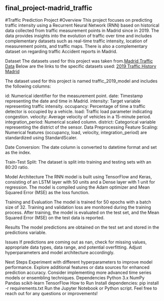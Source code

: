 ## final_project-madrid_traffic

#Traffic Prediction Project
#Overview
This project focuses on predicting traffic intensity using a Recurrent Neural Network (RNN) based on historical data collected from traffic measurement points in Madrid since in 2019. The data provides insights into the evolution of traffic over time and includes complementary datasets such as real-time traffic intensity, location of measurement points, and traffic maps. There is also a complementary dataset on regarding traffic Accident reports in Madrid.

Dataset
The datasets used for this project was taken from.[Madrid Traffic Data](https://datos.madrid.es/portal/site/egob/menuitem.9e1e2f6404558187cf35cf3584f1a5a0/?vgnextoid=374512b9ace9f310VgnVCM100000171f5a0aRCRD&vgnextchannel=374512b9ace9f310VgnVCM100000171f5a0aRCRD&vgnextfmt=default) Below are the links to the specific datasets used:
[2019 Traffic History Madrid](https://datos.madrid.es/portal/site/egob/menuitem.c05c1f754a33a9fbe4b2e4b284f1a5a0/?vgnextoid=02f2c23866b93410VgnVCM1000000b205a0aRCRD&vgnextchannel=374512b9ace9f310VgnVCM100000171f5a0aRCRD)


The dataset used for this project is named traffic_2019_model and includes the following columns:

id: Numerical identifier for the measurement point.
date: Timestamp representing the date and time in Madrid.
intensity: Target variable representing traffic intensity.
occupancy: Percentage of time a traffic detector is occupied by a vehicle.
load: Traffic load parameter indicating congestion.
velocity: Average velocity of vehicles in a 15-minute period.
integration_period: Numerical scaled column.
district: Categorical variable representing the district of the sensor.
Data Preprocessing
Feature Scaling:
Numerical features (occupancy, load, velocity, integration_period) are standardized using StandardScaler.

Date Conversion:
The date column is converted to datetime format and set as the index.

Train-Test Split:
The dataset is split into training and testing sets with an 80:20 ratio.

Model Architecture
The RNN model is built using TensorFlow and Keras, consisting of an LSTM layer with 50 units and a Dense layer with 1 unit for regression. The model is compiled using the Adam optimizer and Mean Squared Error (MSE) as the loss function.

Training and Evaluation
The model is trained for 50 epochs with a batch size of 32. Training and validation loss are monitored during the training process. After training, the model is evaluated on the test set, and the Mean Squared Error (MSE) on the test data is reported.

Results
The model predictions are obtained on the test set and stored in the predictions variable.

Issues
If predictions are coming out as nan, check for missing values, appropriate data types, data range, and potential overfitting. Adjust hyperparameters and model architecture accordingly.

Next Steps
Experiment with different hyperparameters to improve model performance.
Explore additional features or data sources for enhanced prediction accuracy.
Consider implementing more advanced time series models or ensembling techniques.
Dependencies
Python 3.x
NumPy
Pandas
scikit-learn
TensorFlow
How to Run
Install dependencies: pip install -r requirements.txt
Run the Jupyter Notebook or Python script.
Feel free to reach out for any questions or improvements!
